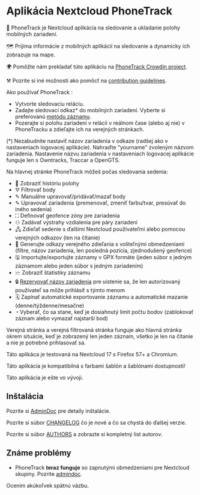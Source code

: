 # Aplikácia Nextcloud PhoneTrack

📱 PhoneTrack je Nextcloud aplikácia na sledovanie a ukladanie polohy mobilných zariadení.

🗺 Prijíma informácie z mobilných aplikácií na sledovanie a dynamicky ich zobrazuje na mape.

🌍 Pomôžte nám prekladať túto aplikáciu na [PhoneTrack Crowdin project](https://crowdin.com/project/phonetrack).

⚒ Pozrite si iné možnosti ako pomôcť na [contribution guidelines](https://github.com/julien-nc/phonetrack/blob/main/CONTRIBUTING.md).

Ako používať PhoneTrack :

* Vytvorte sledovaciu reláciu.
* Zadajte sledovací odkaz\* do mobilných zariadení. Vyberte si preferovanú [metódu záznamu](https://gitlab.com/eneiluj/phonetrack-oc/wikis/userdoc#logging-methods).
* Pozerajte si polohu zariadení v relácii v reálnom čase (alebo aj nie) v PhoneTracku a zdieľajte ich na verejných stránkach.

(\*) Nezabudnite nastaviť názov zariadenia v odkaze (radšej ako v nastaveniach logovacej aplikácie). Nahraďte "yourname" zvoleným názvom zariadenia. Nastavenie názvu zariadenia v nastaveniach logovacej aplikácie funguje len s Owntracks, Traccar a OpenGTS.

Na hlavnej stránke PhoneTrack môžeš počas sledovania sedenia:

* 📍 Zobraziť históriu polohy
* ⛛ Filtrovať body
* ✎ Manuálne upravovať/pridávať/mazať body
* ✎ Upravovať zariadenia (premenovať, zmeniť farbu/tvar, presúvať do iného sedenia)
* ⛶ Definovať geofence zóny pre zariadenia
* ⚇ Zadávať výstrahy vzdialenia pre páry zariadení
* 🖧 Zdieľať sedenie s ďalšími Nextcloud používateľmi alebo pomocou verejných odkazov (len na čítanie)
* 🔗 Generujte odkazy verejného zdieľania s voliteľnými obmedzeniami (filtre, názov zariadenia, len posledná pozícia, zjednodušený geofence)
* 🖫 Importujte/exportujte záznamy v GPX formáte (jeden súbor s jedným záznamom alebo jeden súbor s jedným zariadením)
* 🗠 Zobraziť štatistiky záznamu
* 🔒 [Rezervovať názov zariadenia](https://gitlab.com/eneiluj/phonetrack-oc/wikis/userdoc#device-name-reservation) pre uistenie sa, že len autorizovaný používateľ sa môže prihlásiť s týmto menom
* 🗓 Zapínať automatické exportovanie záznamu a automatické mazanie (denne/týždenne/mesačne)
* ◔ Vyberať, čo sa stane, keď je dosiahnutý limit počtu bodov (zablokovať záznam alebo vymazať najstarší bod)

Verejná stránka a verejná filtrovaná stránka funguje ako hlavná stránka okrem situácie, keď je zobrazený len jeden záznam, všetko je len na čítanie a nie je potrebné prihlasovať sa.

Táto aplikáca je testovaná na Nextcloud 17 s Firefox 57+ a Chromium.

Táto aplikácia je kompatibilná s farbami šablón a šablónami dostupnosti!

Táto aplikácia je ešte vo vývoji.

## Inštalácia

Pozrite si [AdminDoc](https://gitlab.com/eneiluj/phonetrack-oc/wikis/admindoc) pre detaily inštalácie.

Pozrite si súbor [CHANGELOG](https://github.com/julien-nc/phonetrack/blob/main/CHANGELOG.md#change-log) čo je nové a čo sa chystá do ďalšej verzie.

Pozrite si súbor [AUTHORS](https://github.com/julien-nc/phonetrack/blob/main/AUTHORS.md#authors) a zobrazte si kompletný list autorov.

## Známe problémy

* PhoneTrack **teraz funguje** so zapnutými obmedzeniami pre Nextcloud skupiny. Pozrite [admindoc](https://gitlab.com/eneiluj/phonetrack-oc/wikis/admindoc#issue-with-phonetrack-restricted-to-some-groups-in-nextcloud).

Ocením akúkoľvek spätnú väzbu.